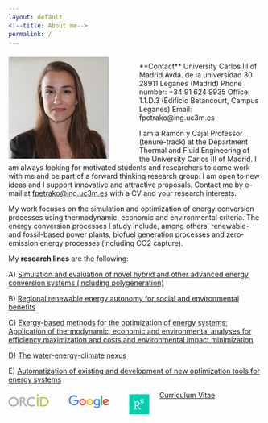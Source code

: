 ```yaml
---
layout: default
<!--title: About me-->
permalink: /
---
```


<!-- ![Fontina Petrakopoulou](/files/1_.png){:style="float: left;margin-right: 20px;margin-top: 7px;" width="50px"} -->
<img src="/files/4.png" alt="Fontina Petrakopoulou" width="200px" style="float: left;margin-right: 60px;margin-top: 7px;margin-bottom: 5px">

<br>
**Contact**   
University Carlos III of Madrid 
Avda. de la universidad 30  
28911 Leganés (Madrid)  
Phone number: +34 91 624 9935   
Office: 1.1.D.3 (Edificio Betancourt, Campus Leganes)   
Email: fpetrako@ing.uc3m.es

<br>

I am a Ramón y Cajal Professor (tenure-track) at the Department Thermal and Fluid Engineering of the University Carlos III of Madrid. I am always looking for motivated students and researchers to come work with me and be part of a forward thinking research group. I am open to new ideas and I support innovative and attractive proposals. Contact me by e-mail at fpetrako@ing.uc3m.es with a CV and your research interests.  

My work focuses on the simulation and optimization of energy conversion processes using thermodynamic, economic and environmental criteria. The energy conversion processes I study include, among others, renewable- and fossil-based power plants, biofuel generation processes and zero-emission energy processes (including CO2 capture). 

My **research lines** are the following:

A) [Simulation and evaluation of novel hybrid and other advanced energy conversion systems (including polygeneration)](http://fontina-petrakopoulou.github.io/researchlineA/)

B) [Regional renewable energy autonomy for social and environmental benefits](http://fontina-petrakopoulou.github.io/researchlineB/)

C) [Exergy-based methods for the optimization of energy systems: Application of thermodynamic, economic and environmental analyses for efficiency maximization and costs and environmental impact minimization](http://fontina-petrakopoulou.github.io/researchlineC/)

D) [The water-energy-climate nexus](http://fontina-petrakopoulou.github.io/researchlineD/)

E) [Automatization of existing and development of new optimization tools for energy systems](http://fontina-petrakopoulou.github.io/researchlineE/)
 
[Curriculum Vitae](/files/CV_Petrakopoulou.pdf) 
[<img src="/files/orcid-logo.png" alt="Fontina Petrakopoulou" width="80px" style="float: left;margin-right: 40px;margin-top: 7px;">](http://orcid.org/0000-0001-6878-4591)
[<img src="/files/googlelogo.png" alt="Fontina Petrakopoulou" width="80px" style="float: left;margin-right: 40px;margin-top: 7px;">](https://scholar.google.es/citations?user=LLgloUsAAAAJ&amp;hl=en)
[<img src="/files/researchgate-dss.png" alt="Fontina Petrakopoulou" width="40px" style="float: left;margin-right: 20px;margin-top: 7px;">](https://www.researchgate.net/profile/Fontina_Petrakopoulou)    
